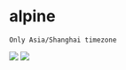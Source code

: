 # alpine
    Only Asia/Shanghai timezone

[![](https://images.microbadger.com/badges/image/playn/alpine.svg)](https://microbadger.com/images/playn/alpine "Get your own image badge on microbadger.com")
[![](https://images.microbadger.com/badges/version/playn/alpine.svg)](https://microbadger.com/images/playn/alpine "Get your own version badge on microbadger.com")
